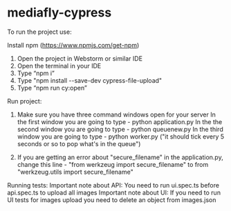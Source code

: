 # mediafly-cypress
To run the project use:

Install npm (https://www.npmjs.com/get-npm)

   1. Open the project in Webstorm or similar IDE 
   2. Open the terminal in your IDE
   3. Type “npm i”
   4. Type "npm install --save-dev cypress-file-upload"
   5. Type “npm run cy:open”

Run project:
1. Make sure you have three command windows open for your server
    In the first window you are going to type -
    python application.py
    In the the second window you are going to type -
    python queuenew.py
    In the third window you are going to type -
    python worker.py ("it should tick every 5 seconds or so to pop what's in the queue")

2. If you are getting an error about "secure_filename" in the application.py, change this line -
    "from werkzeug import secure_filename" to from "werkzeug.utils import secure_filename"

Running tests:
Important note about API: You need to run ui.spec.ts before api.spec.ts to upload all images
Important note about UI: If you need to run UI tests for images upload you need to delete an object from images.json

